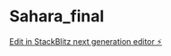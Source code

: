 # Sahara_final

[Edit in StackBlitz next generation editor ⚡️](https://stackblitz.com/~/github.com/Ateeq-afk/Sahara_final)